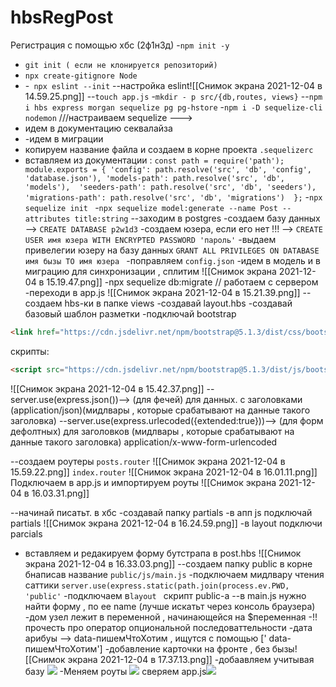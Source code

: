 # hbsRegPost
Регистрация с помощью хбс (2ф1н3д)
-``npm init -y ``

- ``git init ( если не клонируется репозиторий)``
- ``npx create-gitignore Node``
- -`` npx eslint --init``
--настройка eslint![[Снимок экрана 2021-12-04 в 14.59.25.png]]
--``touch app.js``
-``mkdir - p src/{db,routes, views}``
--``npm i hbs express morgan sequelize pg pg-hstore``
-``npm i -D sequelize-cli nodemon``
///настраиваем sequelize --->
- идем в документацию секвалайза 
- -идем в миграции 
- копируем название файла и создаем в корне проекта ``.sequelizerc``
- вставляем из документации :
 ``
 const path = require('path'); 
 module.exports = {
 'config': path.resolve('src', 'db', 'config', 'database.json'),
 'models-path': path.resolve('src', 'db', 'models'), 
 'seeders-path': path.resolve('src', 'db', 'seeders'),
 'migrations-path': path.resolve('src', 'db', 'migrations') 
 };
``
-``npx sequelize init ``
-``npx sequelize model:generate --name Post --attributes title:string``
--заходим в postgres 
-создаем базу данных --> ``CREATE DATABASE p2w1d3``
-создаем юзера, если его нет !!! --> ``CREATE USER имя юзера WITH ENCRYPTED PASSWORD 'пароль'``
-выдаем привелегии юзеру на базу данных ``GRANT ALL PRIVILEGES ON DATABASE имя бызы TO имя юзера ``
-поправляем ``config.json``
-идем в модель и в миграцию  для синхронизации , сплитим
![[Снимок экрана 2021-12-04 в 15.19.47.png]]
-npx sequelize db:migrate
// работаем с сервером
-переходи в app.js
![[Снимок экрана 2021-12-04 в 15.21.39.png]]
--создаем hbs-ки в папке views
-создавай layout.hbs
-создавай базовый шаблон разметки
-подключай bootstrap

```html
<link href="https://cdn.jsdelivr.net/npm/bootstrap@5.1.3/dist/css/bootstrap.min.css" rel="stylesheet" integrity="sha384-1BmE4kWBq78iYhFldvKuhfTAU6auU8tT94WrHftjDbrCEXSU1oBoqyl2QvZ6jIW3" crossorigin="anonymous">
```
скрипты:
```html
<script src="https://cdn.jsdelivr.net/npm/bootstrap@5.1.3/dist/js/bootstrap.bundle.min.js" integrity="sha384-ka7Sk0Gln4gmtz2MlQnikT1wXgYsOg+OMhuP+IlRH9sENBO0LRn5q+8nbTov4+1p" crossorigin="anonymous"></script>
```
![[Снимок экрана 2021-12-04 в 15.42.37.png]]
--server.use(express.json())--> (для фечей) для данных. с заголовками (application/json)(мидлвары , которые срабатывают на данные такого заголовка) 
--server.use(express.urlecoded({extended:true}))--> (для форм дефолтных) 
для заголовков (мидлвары , которые срабатывают на данные такого заголовка) application/x-www-form-urlencoded 

--создаем роутеры
``posts.router``
![[Снимок экрана 2021-12-04 в 15.59.22.png]]
``index.router``
![[Снимок экрана 2021-12-04 в 16.01.11.png]]
Подключаем в app.js и импортируем роуты
![[Снимок экрана 2021-12-04 в 16.03.31.png]]

--начинай писатьт. в хбс
-создавай папку partials
-в апп js подключай partials
![[Снимок экрана 2021-12-04 в 16.24.59.png]]
-в layout подключи parcials
- вставляем и редакируем форму бутстрапа в post.hbs
![[Снимок экрана 2021-12-04 в 16.33.03.png]]
--создаем папку public в корне бнаписав название ``public/js/main.js``
-подключаем мидлвару чтения саттики ``server.use(express.static(path.join(process.ev.PWD, 'public'``
-подключаем в``layout `` скрипт public-a
--в main.js нужно найти форму  , по ее name (лучше искатьт через консоль браузера)
-дом узел лежит в переменной , начинающейся на 	$переменная
-!!прочесть про оператор опциональной последоваттельности
-дата арибуы --> data-пишемЧтоХотим , ищутся с помощью 
[' data-пишемЧтоХотим']
-добавление карточки на фронте , без бызы![[Снимок экрана 2021-12-04 в 17.37.13.png]]
-добаавляем учитывая базу
![](Снимок%20экрана%202021-12-04%20в%2018.35.30.png)
-Меняем роуты
![](Снимок%20экрана%202021-12-04%20в%2018.37.38.png)
сверяем app.js![](Снимок%20экрана%202021-12-04%20в%2018.37.57.png)
